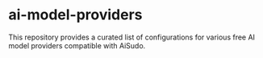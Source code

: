 # ai-model-providers
This repository provides a curated list of configurations for various free AI model providers compatible with AiSudo.
